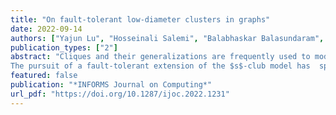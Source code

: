 ```yaml
---
title: "On fault-tolerant low-diameter clusters in graphs"
date: 2022-09-14
authors: ["Yajun Lu", "Hosseinali Salemi", "Balabhaskar Balasundaram", "Austin Buchanan"]
publication_types: ["2"]
abstract: "Cliques and their generalizations are frequently used to model \"tightly knit\" clusters in graphs and identifying such clusters is a popular technique used in graph-based data mining. One such model is the $s$-club, which is a vertex subset that induces a subgraph of diameter at most $s$. This model has found use in a variety of fields because  low-diameter clusters have practical significance  in many applications. As this property is not hereditary on vertex-induced subgraphs, the diameter of a subgraph could increase upon the removal of some vertices and  the subgraph could even become disconnected. For example, star graphs have  diameter  two but can be disconnected by removing the central vertex.
The pursuit of a fault-tolerant extension of the $s$-club model has  spawned  two variants that we study in this article: robust $s$-clubs  and hereditary $s$-clubs. We analyze the complexity of the  verification and optimization problems associated with these variants. Then, we propose cut-like integer programming formulations for both variants whenever possible and investigate the separation complexity of the cut-like constraints.  We demonstrate through our extensive computational experiments that the algorithmic ideas we introduce  enable us to solve the problems to optimality on benchmark instances with several thousand vertices. This work lays the foundations for  effective mathematical programming approaches for finding  fault-tolerant $s$-clubs in large-scale networks."
featured: false
publication: "*INFORMS Journal on Computing*"
url_pdf: "https://doi.org/10.1287/ijoc.2022.1231"
---
```

